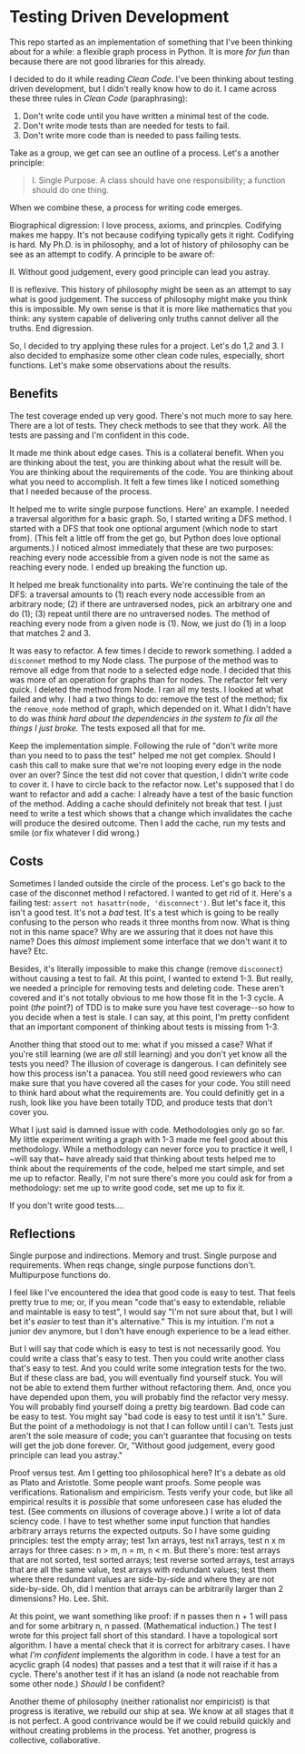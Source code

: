 # Testing Driven Development

This repo started as an implementation of something that I've been thinking about
for a while: a flexible graph process in Python. It is more _for fun_ than because
there are not good libraries for this already.

I decided to do it while reading _Clean Code_. I've been thinking about testing
driven development, but I didn't really know how to do it. I came across these
three rules in _Clean Code_ (paraphrasing):
1. Don't write code until you have written a minimal test of the code.
2. Don't write mode tests than are needed for tests to fail.
3. Don't write more code than is needed to pass failing tests.

Take as a group, we get can see an outline of a process. Let's a another principle:

> I. Single Purpose. A class should have one responsibility; a function should do
one thing.

When we combine these, a process for writing code emerges.

Biographical digression: I love process, axioms, and princples. Codifying makes
me happy. It's not because codifying typically gets it right. Codifying is hard.
My Ph.D. is in philosophy, and a lot of history of philosophy can be see as an
attempt to codify. A principle to be aware of:

II. Without good judgement, every good principle can lead you astray.

II is reflexive. This history of philosophy might be seen as an attempt to
say what is good judgement. The success of philosophy might make you think this is
impossible. My own sense is that it is more like mathematics that you think:
any system capable of delivering only truths cannot deliver all the truths.
End digression.

So, I decided to try applying these rules for a project. Let's do 1,2 and 3.
I also decided to emphasize some other clean code rules, especially, short
functions.
Let's make some observations about the results.

## Benefits

The test coverage ended up very good. There's not much more to say here.
There are a lot of tests. They check methods to see that they work. All the tests
are passing and I'm confident in this code.

It made me think about edge cases. This is a collateral benefit. When you
are thinking about the test, you are thinking about what the result will be. You
are thinking about the requirements of the code. You are thinking about what you
need to accomplish. It felt a few times like I noticed something that I needed
because of the process.

It helped me to write single purpose functions. Here' an example. I needed a
traversal algorithm for a basic graph. So, I started writing a DFS method. I
started with a DFS that took one optional argument (which node to start from).
(This felt a little off from the get go, but Python does love optional arguments.)
I noticed almost immediately that these are two purposes: reaching every node
accessible from a given node is not the same as reaching every node. I ended up
breaking the function up.

It helped me break functionality into parts. We're continuing the tale of the
DFS: a traversal amounts to (1) reach every node accessible from an arbitrary node;
(2) if there are untraversed nodes, pick an arbitrary one and do (1); (3) repeat
until there are no untraversed nodes.
The method of reaching every node from a given node is (1). Now, we just do (1)
in a loop that matches 2 and 3.

It was easy to refactor. A few times I decide to rework something. I added a
`disconnet` method to my Node class. The purpose of the method was to remove
all edge from that node to a selected edge node. I decided that this was more
of an operation for graphs than for nodes. The refactor felt very quick.
I deleted the method from Node. I ran all my tests. I looked at what failed and
why. I had a two things to do: remove the test of the method; fix the `remove_node`
method of graph, which depended on it. What I didn't have to do was _think hard
about the dependencies in the system to fix all the things I just broke._ The
tests exposed all that for me.

Keep the implementation simple. Following the rule of "don't write more than you
need to to pass the test" helped me not get complex. Should I cash this call
to make sure that we're not looping every edge in the node over an over? Since
the test did not cover that question, I didn't write code to cover it. I have
to circle back to the refactor now. Let's supposed that I do want to refactor
and add a cache: I already have a test of the basic function of the method.
Adding a cache should definitely not break that test. I just need to write a test
which shows that a change which invalidates the cache will produce the desired
outcome. Then I add the cache, run my tests and smile (or fix whatever I did wrong.)

## Costs

Sometimes  I landed outside the circle of the process. Let's go back to the case of the disconnet method I refactored. I wanted to get rid of it. Here's a failing test:
`assert not hasattr(node, 'disconnect')`. But let's face it, this isn't a good
test. It's not a _bad_ test. It's a test which is going to be really confusing
to the person who reads it three months from now. What is thing not in this name space?
Why are we assuring that it does not have this name? Does this _almost_ implement
some interface that we don't want it to have? Etc.

Besides, it's literally impossible
to make this change (remove `disconnect`) without causing a test to fail.
At this point, I wanted to extend 1-3. But really, we needed a principle for
removing tests and deleting code. These aren't covered and it's not totally obvious
to me how those fit in the 1-3 cycle. A point (_the_ point?) of TDD is to make
sure you have test coverage--so how to you decide when a test is stale.
I can say, at this point, I'm pretty confident that an important component of
thinking about tests is missing from 1-3.

Another thing that stood out to me: what if you missed a case? What if you're
still learning (we are _all_ still learning) and you don't yet know all the tests
you need? The illusion of coverage is dangerous. I can definitely see how this
process isn't a panacea. You still need good reviewers who can make sure that
you have covered all the cases for your code. You still need to think hard about
what the requirements are. You could definitly get in a rush, look like you have
been totally TDD, and produce tests that don't cover you.

What I just said is damned issue with code. Methodologies only go so
far. My little experiment writing a graph with 1-3 made me feel good about this
methodology. While a methodology can never force you to practice it well, I ~will
say that~ have already said that thinking about tests helped me to think about
the requirements of the code, helped me start simple, and set me up to refactor.
Really, I'm not sure there's more you could ask for from a methodology: set me
up to write good code, set me up to fix it.

If you don't write good tests....

## Reflections


Single purpose and indirections.
Memory and trust.
Single purpose and requirements. When reqs change, single purpose functions don't.
Multipurpose functions do.

I feel like I've encountered the idea that good code is easy to test. That feels
pretty true to me; or, if you mean "code that's easy to extendable, reliable and
maintable is easy to test", I would say "I'm not sure about that, but I will bet
it's _easier_ to test than it's alternative." This is my intuition. I'm not a
junior dev anymore, but I don't have enough experience to be a lead either.

But I will say that code which is easy to test is not necessarily good.
You could write a class that's easy to test. Then you could write another class
that's easy to test. And you could write some integration tests for the two.
But if these class are bad, you will eventually find yourself stuck. You will
not be able to extend them further without refactoring them. And, once you have
depended upon them, you will probably find the refactor very messy. You will
probably find yourself doing a pretty big teardown. Bad code can be easy to test.
You might say "bad code is easy to test until it isn't." Sure. But the point of a
methodology is not that I can follow until I can't. Tests just aren't the sole
measure of code; you can't guarantee that focusing on tests will get the job done
forever. Or, "Without good judgement, every good principle can lead you astray."

Proof versus test. Am I getting too philosophical here? It's a debate as old as
Plato and Aristotle. Some people want proofs. Some people was verifications.
Rationalism and empiricism. Tests verify your code, but like all empirical results
it is _possible_ that some unforeseen case has eluded the test. (See comments
on illusions of coverage above.) I write a lot of data sciency code. I have to
test whether some input function that handles arbitrary arrays returns the expected
outputs. So I have some guiding principles: test the empty array; test 1xn arrays,
test nx1 arrays, test n x m arrays for three cases: n > m, n = m, n < m. But there's
more: test arrays that are not sorted, test sorted arrays; test reverse sorted arrays, test arrays that are all the same value, test arrays with redundant values; test
them where there redundant values are side-by-side and where they are not
side-by-side. Oh, did I mention that arrays can be arbitrarily larger than
2 dimensions? Ho. Lee. Shit.

At this point, we want something like proof: if n passes then n + 1 will pass and
for some arbitrary n, n passed. (Mathematical induction.) The test I wrote for
this project fall short of this standard. I have a topological sort algorithm.
I have a mental check that it is correct for arbitrary cases. I have what _I'm
confident_ implements the algorithm in code. I have a test for an acyclic graph
(4 nodes) that passes and a test that it will raise if it has a cycle. There's
another test if it has an island (a node not reachable from some other node.)
_Should_ I be confident?

Another theme of philosophy (neither rationalist nor
empiricist) is that progress is iterative, we rebuild our ship at sea. We know
at all stages that it is not perfect. A good contrivance would be if we could
rebuild quickly and without creating problems in the process. Yet another,
progress is collective, collaborative.
